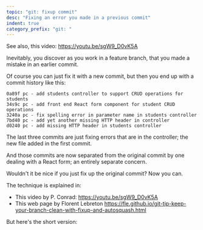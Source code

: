 ```yaml
---
topic: "git: fixup commit"
desc: "Fixing an error you made in a previous commit"
indent: true
category_prefix: "git: "
---
```



See also, this video: <https://youtu.be/sgW9_D0vK5A>

Inevitably, you discover as you work in a feature branch, that you made a mistake in an earlier commit.

Of course you can just fix it with a new commit, but then you end up with a commit history like this:

```
0a89f pc - add students controller to support CRUD operations for students
34s9c pc - add front end React form component for student CRUD operations
3240a pc - fix spelling error in parameter name in students controller
7bd40 pc - add yet another missing HTTP header in controller
d0240 pc - add missing HTTP header in students controller
```

The last three commits are just fixing errors that are in the controller; the new file added in the first commit.

And those commits are now separated from the original commit by one dealing with a React form; an entirely separate concern.

Wouldn't it be nice if you just fix up the original commit?  Now you can.

The technique is explained in:
* This video by P. Conrad: <https://youtu.be/sgW9_D0vK5A>
* This web page by Florent Lebreton <https://fle.github.io/git-tip-keep-your-branch-clean-with-fixup-and-autosquash.html>

But here's the short version:

